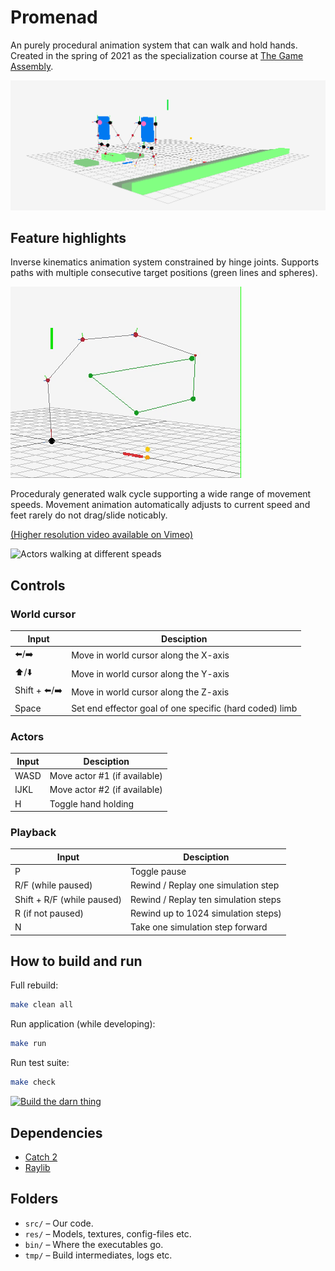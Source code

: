 # Promenad
An purely procedural animation system that can walk and hold hands. Created in the spring of 2021 as the specialization course at [The Game Assembly](https://www.thegameassembly.com/).

![Two actors holding hands while one of them is waling on terrain](./doc/images/walk_on_terrain_holding_hands.png)
 
## Feature highlights

Inverse kinematics animation system constrained by hinge joints.
Supports paths with multiple consecutive target positions (green lines and spheres).

![Robot arm demonstrating hinge jonits](./doc/animations/robotic_arm.gif)

Proceduraly generated walk cycle supporting a wide range of movement speeds.
Movement animation automatically adjusts to current speed and feet rarely do not drag/slide noticably.

[(Higher resolution video available on Vimeo)](https://vimeo.com/533895253)

![Actors walking at different speads](./doc/animations/walk_together.gif)

## Controls

### World cursor

| Input | Desciption |
| ---   | --- |
| ⬅️/➡️ | Move in world cursor along the X-axis |
| ⬆️/⬇️ | Move in world cursor along the Y-axis |
| Shift + ⬅️/➡️ | Move in world cursor along the Z-axis |
| Space | Set end effector goal of one specific (hard coded) limb |

### Actors
| Input | Desciption |
| ---   | --- |
| WASD  | Move actor #1 (if available) |
| IJKL  | Move actor #2 (if available) |
| H | Toggle hand holding |

### Playback

| Input | Desciption |
| ---   | --- |
| P | Toggle pause |
| R/F (while paused) | Rewind / Replay one simulation step |
| Shift + R/F (while paused) | Rewind / Replay ten simulation steps |
| R (if not paused)  | Rewind up to 1024 simulation steps)
| N | Take one simulation step forward|


## How to build and run

Full rebuild:

```bash
make clean all
```

Run application (while developing):

```bash
make run
```

Run test suite:

```bash
make check
```

[![Build the darn thing](https://github.com/jordgubben/promenad/actions/workflows/build.yml/badge.svg)](https://github.com/jordgubben/promenad/actions/workflows/build.yml)


## Dependencies

 - [Catch 2](https://github.com/catchorg/Catch2/)
 - [Raylib](https://www.raylib.com/)

## Folders

  - `src/` – Our code.
  - `res/` – Models, textures, config-files etc.
  - `bin/` – Where the executables go.
  - `tmp/` – Build intermediates, logs etc.
